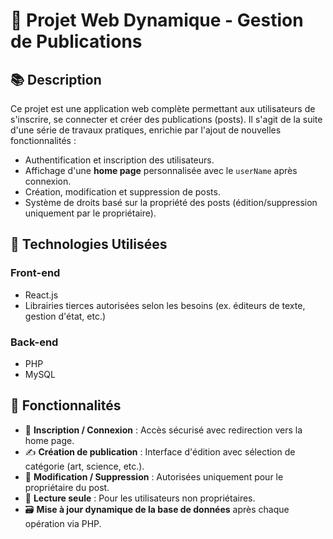 # 📝 Projet Web Dynamique - Gestion de Publications

## 📚 Description

Ce projet est une application web complète permettant aux utilisateurs de s'inscrire, se connecter et créer des publications (posts). Il s'agit de la suite d'une série de travaux pratiques, enrichie par l'ajout de nouvelles fonctionnalités :

- Authentification et inscription des utilisateurs.
- Affichage d'une **home page** personnalisée avec le `userName` après connexion.
- Création, modification et suppression de posts.
- Système de droits basé sur la propriété des posts (édition/suppression uniquement par le propriétaire).

## 🧰 Technologies Utilisées

### Front-end
- React.js
- Librairies tierces autorisées selon les besoins (ex. éditeurs de texte, gestion d'état, etc.)

### Back-end
- PHP
- MySQL

## 📌 Fonctionnalités

- 🔐 **Inscription / Connexion** : Accès sécurisé avec redirection vers la home page.
- ✍️ **Création de publication** : Interface d'édition avec sélection de catégorie (art, science, etc.).
- 🔧 **Modification / Suppression** : Autorisées uniquement pour le propriétaire du post.
- 👀 **Lecture seule** : Pour les utilisateurs non propriétaires.
- 🗃️ **Mise à jour dynamique de la base de données** après chaque opération via PHP.
